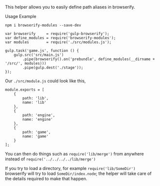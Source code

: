 This helper allows you to easily define path aliases in browserify.

Usage Example

```
npm i browserify-modules --save-dev
```

```
var browserify     = require('gulp-browserify');
var define_modules = require('browserify-modules');
var modules        = require('./src/modules.js');

gulp.task('game.js', function () {
	gulp.src('src/main.js')
		.pipe(browserify().on('prebundle', define_modules(__dirname + '/src/', modules)))
		.pipe(gulp.dest('./stage'));
});
```
Our `./src/module.js` could look like this,

```
module.exports = [
	{
		path: 'lib',
		name: 'lib'
	},
	{
		path: 'engine',
		name: 'engine'
	},
	{
		path: 'game',
		name: 'game'
	}
];
```

You can then do things such as `require('lib/merge')` from anywhere instead
of `require('../../../../lib/merge')`

If you try to load a directory, for example `require('lib/SomeDir')` browserify
will try to load `SomeDir/index.node`; the helper will take care of the details
required to make that happen.
